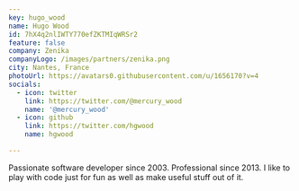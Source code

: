 ```yaml
---
key: hugo_wood
name: Hugo Wood
id: 7hX4q2nlIWTY770efZKTMIqWRSr2
feature: false
company: Zenika
companyLogo: /images/partners/zenika.png
city: Nantes, France
photoUrl: https://avatars0.githubusercontent.com/u/1656170?v=4
socials:
  - icon: twitter
    link: https://twitter.com/@mercury_wood
    name: '@mercury_wood'
  - icon: github
    link: https://twitter.com/hgwood
    name: hgwood

---
```


Passionate software developer since 2003. Professional since 2013. I like to play with code just for fun as well as make useful stuff out of it.